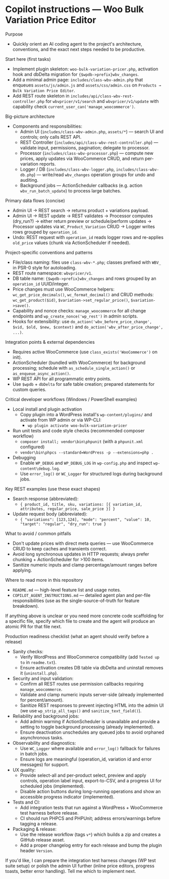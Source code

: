 # Copilot instructions — Woo Bulk Variation Price Editor

Purpose
- Quickly orient an AI coding agent to the project's architecture, conventions, and the exact next steps needed to be productive.

Start here (first tasks)
- Implement plugin skeleton: `woo-bulk-variation-pricer.php`, activation hook and dbDelta migration for `{$wpdb->prefix}wbv_changes`.
- Add a minimal admin page: `includes/class-wbv-admin.php` that enqueues `assets/js/admin.js` and `assets/css/admin.css` on `Products → Bulk Variation Price Editor`.
- Add REST route skeleton in `includes/api/class-wbv-rest-controller.php` for `wbvpricer/v1/search` and `wbvpricer/v1/update` with capability check `current_user_can('manage_woocommerce')`.

Big-picture architecture
- Components and responsibilities:
  - Admin UI (`includes/class-wbv-admin.php`, `assets/*`) — search UI and controls; only calls REST API.
  - REST Controller (`includes/api/class-wbv-rest-controller.php`) — validate input, permissions, pagination; delegate to processor.
  - Processor (`includes/class-wbv-processor.php`) — compute new prices, apply updates via WooCommerce CRUD, and return per-variation reports.
  - Logger / DB (`includes/class-wbv-logger.php`, `includes/class-wbv-db.php`) — write/read `wbv_changes` operation groups for undo and auditing.
  - Background jobs — ActionScheduler callbacks (e.g. action `wbv_run_batch_update`) to process large batches.

Primary data flows (concise)
- Admin UI -> REST search -> returns product + variations payload.
- Admin UI -> REST update -> REST validates -> Processor computes (dry_run?) -> either return preview or schedule/perform updates -> Processor updates via `WC_Product_Variation` CRUD -> Logger writes rows grouped by `operation_id`.
- Undo: REST request with `operation_id` reads logger rows and re-applies `old_price` values (chunk via ActionScheduler if needed).

Project-specific conventions and patterns
- File/class naming: files use `class-wbv-*.php`; classes prefixed with `WBV_` in PSR-0 style for autoloading.
- REST route namespace: `wbvpricer/v1`.
- DB table name: `{$wpdb->prefix}wbv_changes` and rows grouped by an `operation_id` UUID/integer.
- Price changes must use WooCommerce helpers: `wc_get_price_decimals()`, `wc_format_decimal()` and CRUD methods: `wc_get_product($id)`, `$variation->set_regular_price()`, `$variation->save()`.
- Capability and nonce checks: `manage_woocommerce` for all change endpoints and `wp_create_nonce('wp_rest')` in admin scripts.
- Hooks for extensibility: use `do_action('wbv_before_price_change', $vid, $old, $new, $context)` and `do_action('wbv_after_price_change', ...)`.

Integration points & external dependencies
- Requires active WooCommerce (use `class_exists('WooCommerce')` on init).
- ActionScheduler (bundled with WooCommerce) for background processing; schedule with `as_schedule_single_action()` or `as_enqueue_async_action()`.
- WP REST API for all programmatic entry points.
- Use `$wpdb` + `dbDelta` for safe table creation; prepared statements for custom queries.

Critical developer workflows (Windows / PowerShell examples)
- Local install and plugin activation
  - Copy plugin into a WordPress install's `wp-content/plugins/` and activate from WP admin or via WP-CLI:
    - `wp plugin activate woo-bulk-variation-pricer`
- Run unit tests and code style checks (recommended composer workflow)
  - `composer install; vendor\bin\phpunit` (with a `phpunit.xml` configured)
  - `vendor\bin\phpcs --standard=WordPress -p --extensions=php .`
- Debugging
  - Enable `WP_DEBUG` and `WP_DEBUG_LOG` in `wp-config.php` and inspect `wp-content\debug.log`.
  - Use `error_log()` or `WC_Logger` for structured logs during background jobs.

Key REST examples (use these exact shapes)
- Search response (abbreviated):
  - `{ product_id, title, sku, variations: [{ variation_id, attributes, regular_price, sale_price }] }`
- Update request body (abbreviated):
  - `{ "variations": [123,124], "mode": "percent", "value": 10, "target": "regular", "dry_run": true }`

What to avoid / common pitfalls
- Don't update prices with direct meta queries — use WooCommerce CRUD to keep caches and transients correct.
- Avoid long synchronous updates in HTTP requests; always prefer chunking + ActionScheduler for >100 items.
- Sanitize numeric inputs and clamp percentage/amount ranges before applying.

Where to read more in this repository
- `README.md` — high-level feature list and usage notes.
- `COPILOT_AGENT_INSTRUCTIONS.md` — detailed agent plan and per-file responsibilities (use as the single-source-of-truth for feature breakdown).

If anything above is unclear or you need more concrete code scaffolding for a specific file, specify which file to create and the agent will produce an atomic PR for that file next.

Production readiness checklist (what an agent should verify before a release)

- Sanity checks:
  - Verify WordPress and WooCommerce compatibility (add `Tested up to` in `readme.txt`).
  - Ensure activation creates DB table via dbDelta and uninstall removes it (`uninstall.php`).
- Security and input validation:
  - Confirm all REST routes use permission callbacks requiring `manage_woocommerce`.
  - Validate and clamp numeric inputs server-side (already implemented for percent/amount).
  - Sanitize REST responses to prevent injecting HTML into the admin UI (we use `wp_strip_all_tags()` and `sanitize_text_field()`).
- Reliability and background jobs:
  - Add admin warning if ActionScheduler is unavailable and provide a setting to toggle background processing (already implemented).
  - Ensure deactivation unschedules any queued jobs to avoid orphaned asynchronous tasks.
- Observability and diagnostics:
  - Use `WC_Logger` where available and `error_log()` fallback for failures in batch jobs.
  - Ensure logs are meaningful (operation_id, variation id and error messages) for support.
- UX quality:
  - Provide select-all and per-product select, preview and apply controls, operation label input, export-to-CSV, and a progress UI for scheduled jobs (implemented).
  - Disable action buttons during long-running operations and show an accessible progress indicator (implemented).
- Tests and CI:
  - Add integration tests that run against a WordPress + WooCommerce test harness before release.
  - CI should run PHPCS and PHPUnit; address errors/warnings before tagging a release.
- Packaging & release:
  - Use the release workflow (tags `v*`) which builds a zip and creates a GitHub release asset.
  - Add a proper changelog entry for each release and bump the plugin header `Version`.

If you'd like, I can prepare the integration test harness changes (WP test suite setup) or polish the admin UI further (inline price editors, progress toasts, better error handling). Tell me which to implement next.

